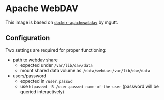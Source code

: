 # Apache WebDAV

This image is based on [`docker-apachewebdav`](https://github.com/mgutt/docker-apachewebdav) by mgutt.

## Configuration

Two settings are required for proper functioning:

* path to webdav share
  * expected under `/var/lib/dav/data`
  * mount shared data volume as `/data/webdav:/var/lib/dav/data`
* users/password
  * expected in `/user.passwd`
  * use `htpasswd -B /user.passwd name-of-the-user` (password will be queried interactively)
